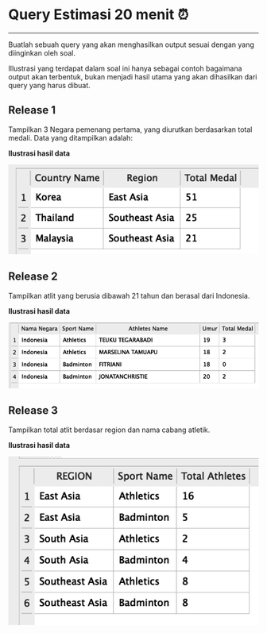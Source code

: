 # Query Estimasi 20 menit ⏰

---

Buatlah sebuah query yang akan menghasilkan output sesuai dengan yang diinginkan oleh soal.

Illustrasi yang terdapat dalam soal ini hanya sebagai contoh bagaimana output akan terbentuk, bukan menjadi hasil utama yang akan dihasilkan dari query yang harus dibuat.

## Release 1

Tampilkan 3 Negara pemenang pertama, yang diurutkan berdasarkan total medali. Data yang ditampilkan adalah:

**Ilustrasi hasil data**

![table result](./r1.png)


## Release 2

Tampilkan atlit yang berusia dibawah 21 tahun dan berasal dari Indonesia. 

**Ilustrasi hasil data**

![table result](./r2.png)


## Release 3

Tampilkan total atlit berdasar region dan nama cabang atletik.

**Ilustrasi hasil data**

![table result](./r3.png)





